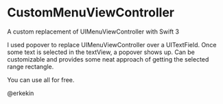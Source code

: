 # CustomMenuViewController
A custom replacement of UIMenuViewController with Swift 3

I used popover to replace UIMenuViewController over a UITextField.
Once some text is selected in the textView, a popover shows up. 
Can be customizable and provides some neat approach of getting the selected range rectangle.

You can use all for free.

@erkekin
